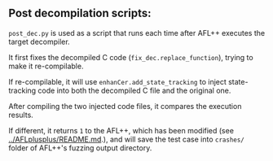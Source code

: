 ## Post decompilation scripts:

`post_dec.py` is used as a script that runs each time after AFL++ executes the target decompiler.

It first fixes the decompiled C code (`fix_dec.replace_function`), trying to make it re-compilable.

If re-compilable, it will use `enhanCer.add_state_tracking` to inject state-tracking code into both the decompiled C file and the original one.

After compiling the two injected code files, it compares the execution results.

If different, it returns `1` to the AFL++, which has been modified (see [../AFLplusplus/README.md](../AFLplusplus/README.md).), and will save the test case into `crashes/` folder of AFL++'s fuzzing output directory.
